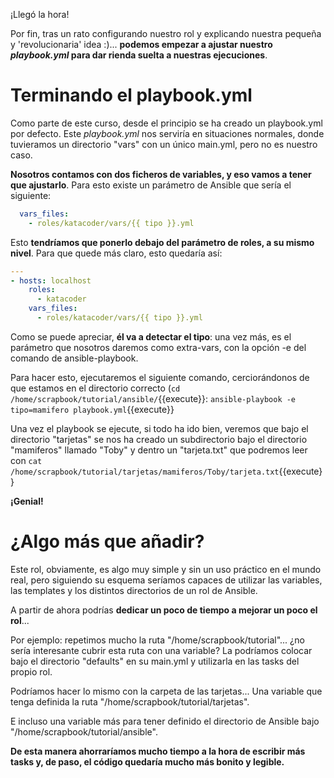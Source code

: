 ¡Llegó la hora!

Por fin, tras un rato configurando nuestro rol y explicando nuestra pequeña y 'revolucionaria' idea :)... **podemos empezar a ajustar nuestro *playbook.yml* para dar rienda suelta a nuestras ejecuciones**.

# Terminando el playbook.yml
Como parte de este curso, desde el principio se ha creado un playbook.yml por defecto. Este *playbook.yml* nos serviría en situaciones normales, donde tuvieramos un directorio "vars" con un único main.yml, pero no es nuestro caso.

**Nosotros contamos con dos ficheros de variables, y eso vamos a tener que ajustarlo**. Para esto existe un parámetro de Ansible que sería el siguiente:

```yaml
  vars_files:
    - roles/katacoder/vars/{{ tipo }}.yml
```

Esto **tendríamos que ponerlo debajo del parámetro de roles, a su mismo nivel**. Para que quede más claro, esto quedaría así:

```yaml
---
- hosts: localhost
    roles:
      - katacoder
    vars_files:
      - roles/katacoder/vars/{{ tipo }}.yml
```

Como se puede apreciar, **él va a detectar el tipo**: una vez más, es el parámetro que nosotros daremos como extra-vars, con la opción -e del comando de ansible-playbook.

Para hacer esto, ejecutaremos el siguiente comando, cerciorándonos de que estamos en el directorio correcto (`cd /home/scrapbook/tutorial/ansible/`{{execute}}: `ansible-playbook -e tipo=mamifero playbook.yml`{{execute}}

Una vez el playbook se ejecute, si todo ha ido bien, veremos que bajo el directorio "tarjetas" se nos ha creado un subdirectorio bajo el directorio "mamiferos" llamado "Toby" y dentro un "tarjeta.txt" que podremos leer con `cat /home/scrapbook/tutorial/tarjetas/mamiferos/Toby/tarjeta.txt`{{execute}}

**¡Genial!**

# ¿Algo más que añadir?
Este rol, obviamente, es algo muy simple y sin un uso práctico en el mundo real, pero siguiendo su esquema seríamos capaces de utilizar las variables, las templates y los distintos directorios de un rol de Ansible.

A partir de ahora podrías **dedicar un poco de tiempo a mejorar un poco el rol**...

Por ejemplo: repetimos mucho la ruta "/home/scrapbook/tutorial"... ¿no sería interesante cubrir esta ruta con una variable? La podríamos colocar bajo el directorio "defaults" en su main.yml y utilizarla en las tasks del propio rol. 

Podríamos hacer lo mismo con la carpeta de las tarjetas... Una variable que tenga definida la ruta "/home/scrapbook/tutorial/tarjetas".

E incluso una variable más para tener definido el directorio de Ansible bajo "/home/scrapbook/tutorial/ansible".

**De esta manera ahorraríamos mucho tiempo a la hora de escribir más tasks y, de paso, el código quedaría mucho más bonito y legible.**

